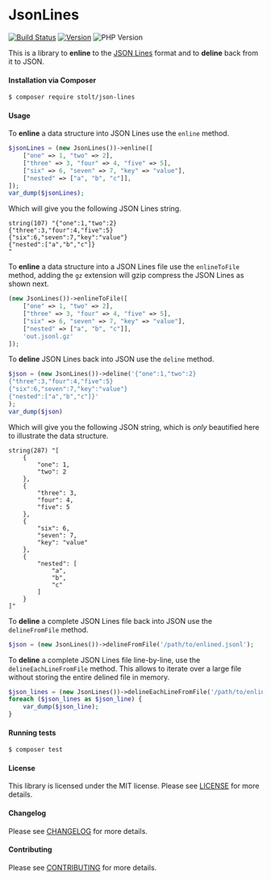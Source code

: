 JsonLines
================
[![Build Status](https://secure.travis-ci.org/raphaelstolt/json-lines.png)](http://travis-ci.org/raphaelstolt/json-lines)
[![Version](http://img.shields.io/packagist/v/stolt/json-lines.svg?style=flat)](https://packagist.org/packages/stolt/json-lines)
![PHP Version](http://img.shields.io/badge/php-5.6+-ff69b4.svg)

This is a library to __enline__ to the [JSON Lines](http://jsonlines.org/) format and to __deline__ back from it to JSON.

#### Installation via Composer
``` bash
$ composer require stolt/json-lines
```

#### Usage
To __enline__ a data structure into JSON Lines use the `enline` method.
```php
$jsonLines = (new JsonLines())->enline([
    ["one" => 1, "two" => 2],
    ["three" => 3, "four" => 4, "five" => 5],
    ["six" => 6, "seven" => 7, "key" => "value"],
    ["nested" => ["a", "b", "c"]],
]);
var_dump($jsonLines);
```
Which will give you the following JSON Lines string.
```text
string(107) "{"one":1,"two":2}
{"three":3,"four":4,"five":5}
{"six":6,"seven":7,"key":"value"}
{"nested":["a","b","c"]}
"
```
To __enline__ a data structure into a JSON Lines file use the `enlineToFile` method, adding the `gz` extension will gzip compress the JSON Lines as shown next.
```php
(new JsonLines())->enlineToFile([
    ["one" => 1, "two" => 2],
    ["three" => 3, "four" => 4, "five" => 5],
    ["six" => 6, "seven" => 7, "key" => "value"],
    ["nested" => ["a", "b", "c"]],
    'out.jsonl.gz'
]);
```

To __deline__ JSON Lines back into JSON use the `deline` method.
```php
$json = (new JsonLines())->deline('{"one":1,"two":2}
{"three":3,"four":4,"five":5}
{"six":6,"seven":7,"key":"value"}
{"nested":["a","b","c"]}'
);
var_dump($json)
```
Which will give you the following JSON string, which is _only_ beautified here to illustrate the data structure.
```text
string(287) "[
    {
        "one": 1,
        "two": 2
    },
    {
        "three": 3,
        "four": 4,
        "five": 5
    },
    {
        "six": 6,
        "seven": 7,
        "key": "value"
    },
    {
        "nested": [
            "a",
            "b",
            "c"
        ]
    }
]"
```

To __deline__ a complete JSON Lines file back into JSON use the `delineFromFile` method.
```php
$json = (new JsonLines())->delineFromFile('/path/to/enlined.jsonl');
```

To __deline__ a complete JSON Lines file line-by-line, use the `delineEachLineFromFile` method. This allows to iterate over a large file without storing the entire delined file in memory.
```php
$json_lines = (new JsonLines())->delineEachLineFromFile('/path/to/enlined.jsonl');
foreach ($json_lines as $json_line) {
    var_dump($json_line);
}
```

#### Running tests
``` bash
$ composer test
```

#### License
This library is licensed under the MIT license. Please see [LICENSE](LICENSE.md) for more details.

#### Changelog
Please see [CHANGELOG](CHANGELOG.md) for more details.

#### Contributing
Please see [CONTRIBUTING](CONTRIBUTING.md) for more details.
